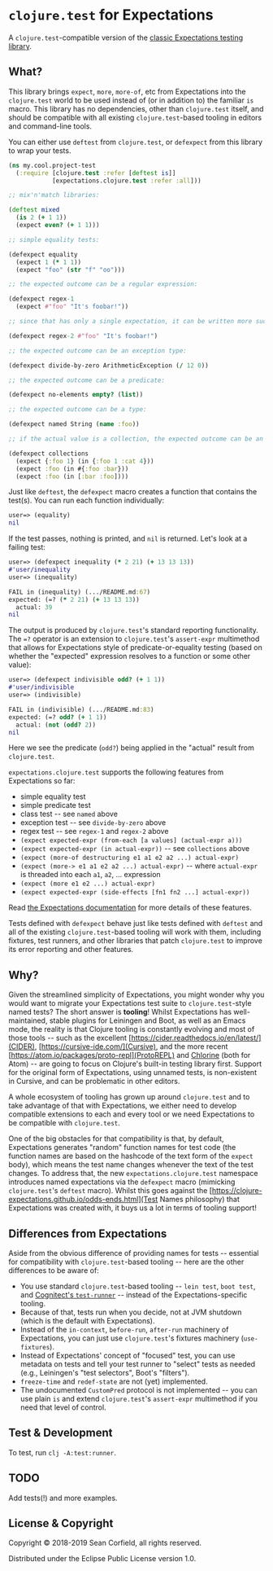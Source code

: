 # `clojure.test` for Expectations

A `clojure.test`-compatible version of the [classic Expectations testing library](https://clojure-expectations.github.io/).

## What?

This library brings `expect`, `more`, `more-of`, etc from Expectations into the
`clojure.test` world to be used instead of (or in addition to) the familiar `is`
macro. This library has no dependencies, other than `clojure.test` itself, and
should be compatible with all existing `clojure.test`-based tooling in editors
and command-line tools.

You can either use `deftest` from `clojure.test`, or `defexpect` from
this library to wrap your tests.

```clojure
(ns my.cool.project-test
  (:require [clojure.test :refer [deftest is]]
            [expectations.clojure.test :refer :all]))

;; mix'n'match libraries:

(deftest mixed
  (is 2 (+ 1 1))
  (expect even? (+ 1 1)))

;; simple equality tests:

(defexpect equality
  (expect 1 (* 1 1))
  (expect "foo" (str "f" "oo")))

;; the expected outcome can be a regular expression:

(defexpect regex-1
  (expect #"foo" "It's foobar!"))

;; since that has only a single expectation, it can be written more succinctly:

(defexpect regex-2 #"foo" "It's foobar!")

;; the expected outcome can be an exception type:

(defexpect divide-by-zero ArithmeticException (/ 12 0))

;; the expected outcome can be a predicate:

(defexpect no-elements empty? (list))

;; the expected outcome can be a type:

(defexpect named String (name :foo))

;; if the actual value is a collection, the expected outcome can be an element or subset "in" that collection:

(defexpect collections
  (expect {:foo 1} (in {:foo 1 :cat 4}))
  (expect :foo (in #{:foo :bar}))
  (expect :foo (in [:bar :foo])))
```

Just like `deftest`, the `defexpect` macro creates a function that contains the test\(s\). You can run each function individually:

```clojure
user=> (equality)
nil
```

If the test passes, nothing is printed, and `nil` is returned. Let's look at a failing test:

```clojure
user=> (defexpect inequality (* 2 21) (+ 13 13 13))
#'user/inequality
user=> (inequality)

FAIL in (inequality) (.../README.md:67)
expected: (=? (* 2 21) (+ 13 13 13))
  actual: 39
nil
```

The output is produced by `clojure.test`'s standard reporting functionality.
The `=?` operator is an extension to `clojure.test`'s `assert-expr` multimethod
that allows for Expectations style of predicate-or-equality testing (based on
whether the "expected" expression resolves to a function or some other value):

```clojure
user=> (defexpect indivisible odd? (+ 1 1))
#'user/indivisible
user=> (indivisible)

FAIL in (indivisible) (.../README.md:83)
expected: (=? odd? (+ 1 1))
  actual: (not (odd? 2))
nil
```

Here we see the predicate (`odd?`) being applied in the "actual" result from
`clojure.test`.

`expectations.clojure.test` supports the following features from Expectations so far:
* simple equality test
* simple predicate test
* class test -- see `named` above
* exception test -- see `divide-by-zero` above
* regex test -- see `regex-1` and `regex-2` above
* `(expect expected-expr (from-each [a values] (actual-expr a)))`
* `(expect expected-expr (in actual-expr))` -- see `collections` above
* `(expect (more-of destructuring e1 a1 e2 a2 ...) actual-expr)`
* `(expect (more-> e1 a1 e2 a2 ...) actual-expr)` -- where `actual-expr` is threaded into each `a1`, `a2`, ... expression
* `(expect (more e1 e2 ...) actual-expr)`
* `(expect expected-expr (side-effects [fn1 fn2 ...] actual-expr))`

Read [the Expectations documentation](https://clojure-expectations.github.io/)
for more details of these features.

Tests defined with `defexpect` behave just like tests defined with `deftest` and
all of the existing `clojure.test`-based tooling will work with them, including
fixtures, test runners, and other libraries that patch `clojure.test` to improve
its error reporting and other features.

## Why?

Given the streamlined simplicity of Expectations, you might wonder why you
would want to migrate your Expectations test suite to `clojure.test`-style
named tests? The short answer is **tooling**! Whilst Expectations has
well-maintained, stable plugins for Leiningen and Boot, as well as an Emacs mode,
the reality is that Clojure tooling is constantly evolving and most of those
tools -- such as the excellent [https://cider.readthedocs.io/en/latest/](CIDER),
[https://cursive-ide.com/](Cursive),
and the more recent [https://atom.io/packages/proto-repl](ProtoREPL)
and [Chlorine](https://atom.io/packages/chlorine) (both for Atom) --
are going to focus on Clojure's built-in testing library first.
Support for the original form of Expectations, using unnamed tests, is
non-existent in Cursive, and can be problematic in other editors.

A whole ecosystem
of tooling has grown up around `clojure.test` and to take advantage of
that with Expectations, we either need to develop compatible extensions to each
and every tool or we need Expectations to be compatible with `clojure.test`.

One of the big obstacles for that compatibility is that, by default, Expectations
generates "random" function names for test code (the function names are based on the
hashcode of the text form of the `expect` body), which means the test
name changes whenever the text of the test changes. To address that, the new
`expectations.clojure.test` namespace introduces named expectations via
the `defexpect` macro (mimicking `clojure.test`'s `deftest`
macro). Whilst this goes against the [https://clojure-expectations.github.io/odds-ends.html](Test Names
philosophy) that Expectations was created with, it buys us a lot in terms of
tooling support!

## Differences from Expectations

Aside from the obvious difference of providing names for tests -- essential for
compatibility with `clojure.test`-based tooling -- here are the other differences
to be aware of:

* You use standard `clojure.test`-based tooling -- `lein test`, `boot test`, and [Cognitect's `test-runner`](https://github.com/cognitect-labs/test-runner) -- instead of the Expectations-specific tooling.
* Because of that, tests run when you decide, not at JVM shutdown (which is the default with Expectations).
* Instead of the `in-context`, `before-run`, `after-run` machinery of Expectations, you can just use `clojure.test`'s fixtures machinery (`use-fixtures`).
* Instead of Expectations' concept of "focused" test, you can use metadata on tests and tell your test runner to "select" tests as needed (e.g., Leiningen's "test selectors", Boot's "filters").
* `freeze-time` and `redef-state` are not (yet) implemented.
* The undocumented `CustomPred` protocol is not implemented -- you can use plain `is` and extend `clojure.test`'s `assert-expr` multimethod if you need that level of control.

## Test & Development

To test, run `clj -A:test:runner`.

## TODO

Add tests(!) and more examples.

## License & Copyright

Copyright © 2018-2019 Sean Corfield, all rights reserved.

Distributed under the Eclipse Public License version 1.0.

